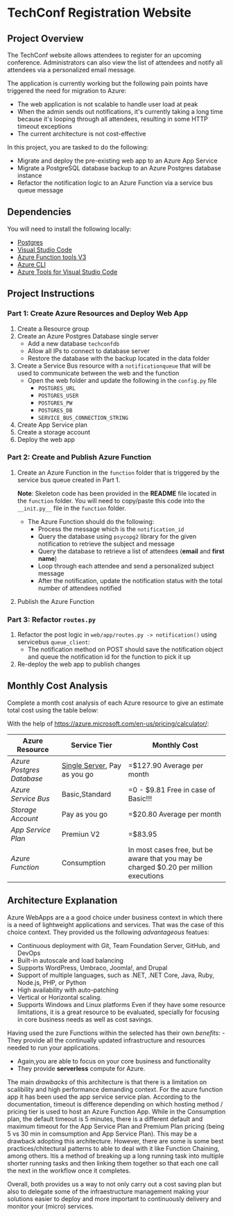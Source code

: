 # TechConf Registration Website

## Project Overview
The TechConf website allows attendees to register for an upcoming conference. Administrators can also view the list of attendees and notify all attendees via a personalized email message.

The application is currently working but the following pain points have triggered the need for migration to Azure:
 - The web application is not scalable to handle user load at peak
 - When the admin sends out notifications, it's currently taking a long time because it's looping through all attendees, resulting in some HTTP timeout exceptions
 - The current architecture is not cost-effective 

In this project, you are tasked to do the following:
- Migrate and deploy the pre-existing web app to an Azure App Service
- Migrate a PostgreSQL database backup to an Azure Postgres database instance
- Refactor the notification logic to an Azure Function via a service bus queue message

## Dependencies

You will need to install the following locally:
- [Postgres](https://www.postgresql.org/download/)
- [Visual Studio Code](https://code.visualstudio.com/download)
- [Azure Function tools V3](https://docs.microsoft.com/en-us/azure/azure-functions/functions-run-local?tabs=windows%2Ccsharp%2Cbash#install-the-azure-functions-core-tools)
- [Azure CLI](https://docs.microsoft.com/en-us/cli/azure/install-azure-cli?view=azure-cli-latest)
- [Azure Tools for Visual Studio Code](https://marketplace.visualstudio.com/items?itemName=ms-vscode.vscode-node-azure-pack)

## Project Instructions

### Part 1: Create Azure Resources and Deploy Web App
1. Create a Resource group
2. Create an Azure Postgres Database single server
   - Add a new database `techconfdb`
   - Allow all IPs to connect to database server
   - Restore the database with the backup located in the data folder
3. Create a Service Bus resource with a `notificationqueue` that will be used to communicate between the web and the function
   - Open the web folder and update the following in the `config.py` file
      - `POSTGRES_URL`
      - `POSTGRES_USER`
      - `POSTGRES_PW`
      - `POSTGRES_DB`
      - `SERVICE_BUS_CONNECTION_STRING`
4. Create App Service plan
5. Create a storage account
6. Deploy the web app

### Part 2: Create and Publish Azure Function
1. Create an Azure Function in the `function` folder that is triggered by the service bus queue created in Part 1.

      **Note**: Skeleton code has been provided in the **README** file located in the `function` folder. You will need to copy/paste this code into the `__init.py__` file in the `function` folder.
      - The Azure Function should do the following:
         - Process the message which is the `notification_id`
         - Query the database using `psycopg2` library for the given notification to retrieve the subject and message
         - Query the database to retrieve a list of attendees (**email** and **first name**)
         - Loop through each attendee and send a personalized subject message
         - After the notification, update the notification status with the total number of attendees notified
2. Publish the Azure Function

### Part 3: Refactor `routes.py`
1. Refactor the post logic in `web/app/routes.py -> notification()` using servicebus `queue_client`:
   - The notification method on POST should save the notification object and queue the notification id for the function to pick it up
2. Re-deploy the web app to publish changes

## Monthly Cost Analysis
Complete a month cost analysis of each Azure resource to give an estimate total cost using the table below:

With the help of https://azure.microsoft.com/en-us/pricing/calculator/:

| Azure Resource | Service Tier | Monthly Cost |
| ------------ | ------------ | ------------ |
| *Azure Postgres Database* |  [Single Server]( https://azure.microsoft.com/en-us/pricing/details/postgresql/server/), Pay as you go  |     =$127.90 Average per month         |
| *Azure Service Bus*   |    Basic,Standard     |   =0 - $9.81  Free in case of Basic!!!         |
| *Storage Account*                   |  Pay as you go      |     =$20.80 Average per month         |
| *App Service Plan*                   |  Premiun V2    |     =$83.95  |
| *Azure Function*                   |  Consumption   |    In most cases free, but be aware that you may be charged $0.20 per million executions |

## Architecture Explanation

Azure WebApps are a a good choice under business context in which there is a need of lightweight applications and services. That was the case of this choice context. They provided us the following *advantageous* featues:
- Continuous deployment with Git, Team Foundation Server, GitHub, and DevOps
- Built-in autoscale and load balancing
- Supports WordPress, Umbraco, Joomla!, and Drupal
- Support of multiple languages, such as .NET, .NET Core, Java, Ruby, Node.js, PHP, or Python
- High availability with auto-patching
- Vertical or Horizontal scaling.
- Supports Windows and Linux platforms
Even if they have some resource limitations, it is a great resource to be evaluated, specially for focusing in core business needs as well as cost savings. 

 Having used the zure Functions within the selected has their own *benefits*:
 -They provide all the continually updated infrastructure and resources needed to run your applications. 
 - Again,you are able to focus on your core business and functionality
 - They provide **serverless** compute for Azure.

The main *drawbacks* of this architecture is that there is a limitation on scalibility and high performance demanding context. For the azure function app it has been used the app service service plan. According to the documentation, timeout is difference depending on which hosting method / pricing tier is used to host an Azure Function App. While in the Consumption plan, the default timeout is 5 minutes, there is a different default and maximum timeout for the App Service Plan and Premium Plan pricing (being 5 vs 30 min in comsumption and App Service Plan). This may be a drawback adopting this architecture. However, there are some is some best practices/chitectural patterns to able to deal with it like Function Chaining, among others. Itis a method of breaking up a long running task into multiple shorter running tasks and then linking them together so that each one call the next in the workflow once it completes.


Overall, both provides us a way to not only carry out a cost saving plan but also to delegate some of the infraestructure management making your solutions easier to deploy and more important to continuously delivery and monitor your (micro) services.
 




